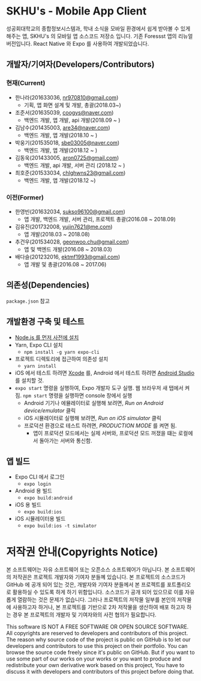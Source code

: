 # SKHU's - Mobile App Client

성공회대학교의 종합정보시스템과, 학내 소식을 모바일 환경에서 쉽게 받아볼 수 있게 해주는 앱, SKHU's 의 모바일 앱 소스코드 저장소 입니다.
기존 Foressst 앱의 리뉴얼 버전입니다. React Native 와 Expo 를 사용하여 개발되었습니다.

## 개발자/기여자(Developers/Contributors)
### 현재(Current)
- 한나라(201633036, nr970810@gmail.com)
    - 기획, 앱 화면 설계 및 개발, 총괄(2018.03~)
- 조준서(201635039, coogys@naver.com)
    - 백엔드 개발, 앱 개발, api 개발(2018.09 ~ )
- 김남수(201435003, are34@naver.com)
    - 백엔드 개발, 앱 개발(2018.10 ~ )
- 박웅기(201535018, sbe03005@naver.com)
    - 백엔드 개발, 앱 개발(2018.12 ~ )
- 김동욱(201433005, aron0725@gmail.com)
    - 백엔드 개발, api 개발, 서버 관리 (2018.12 ~ )
- 최호준(201533034, chlghwns23@gmail.com)
    - 백엔드 개발, 앱 개발(2018.12 ~)

### 이전(Former)
- 한영빈(201632034, sukso96100@gmail.com)
    - 앱 개발, 백엔드 개발, 서버 관리, 프로젝트 총괄(2016.08 ~ 2018.09)
- 김유진(201732008, yujin7621@me.com)
    - 앱 개발(2018.03 ~ 2018.08)
- 추건우(201534028, geonwoo.chu@gmail.com)
    - 앱 및 백엔드 개발(2016.08 ~ 2018.03)
- 배다슬(201232016, ektmf1993@gmail.com)
    - 앱 개발 및 총괄(2016.08 ~ 2017.06)

## 의존성(Dependencies)
`package.json` 참고

## 개발환경 구축 및 테스트

- [Node.js 를 먼저 사전에 설치](https://nodejs.org/en/download/)
- Yarn, Expo CLI 설치
    - `npm install -g yarn expo-cli`
- 프로젝트 디렉토리에 접근하여 의존성 설치
    - `yarn install`
- iOS 에서 테스트 하려면 [Xcode](https://itunes.apple.com/app/xcode/id497799835) 를, Android 에서 테스트 하려면 [Android Studio](https://developer.android.com/studio/)를 설치할 것.
- `expo start` 명령을 실행하여, Expo 개발자 도구 실행. 웹 브라우저 새 탭에서 켜짐.
  `npm start` 명령을 실행하면 console 창에서 실행
    - Android 기기나 에뮬레이터로 실행해 보려면, *Run on Android device/emulator* 클릭
    - iOS 시뮬레이터로 실행해 보려면, *Run on iOS simulator* 클릭
    - 프로덕션 환경으로 테스트 하려면, *PRODUCTION MODE* 를 켜면 됨.
        - 앱이 프로덕션 모드에서는 실제 서버와, 프로덕션 모드 꺼졌을 떄는 로컬에서 돌아가는 서버와 통신함.

## 앱 빌드
- Expo CLI 에서 로그인
    - `expo login`
- Android 용 빌드
    - `expo build:android`
- iOS 용 빌드
    - `expo build:ios`
- iOS 시뮬레이터용 빌드
    - `expo build:ios -t simulator`

# 저작권 안내(Copyrights Notice)
본 소프트웨어는 자유 소프트웨어 또는 오픈소스 소프트웨어가 아닙니다. 본 소프트웨어의 저작권은 프로젝트 개발자와 기여자 분들꼐 있습니다. 본 프로젝트의 소스코드가 GitHub 에 공개 되어 있는 것은, 개발자와 기여자 분들께서 본 프로젝트를 포트폴리오로 활용하실 수 있도록 하게 하기 위함입니다. 소스코드가 공개 되어 있으므로 이를 자유롭게 열람하는 것은 문제가 없습니다. 그러나 프로젝트의 저작물 일부를 본인의 저작물에 사용하고자 하거나, 본 프로젝트를 기반으로 2차 저작물을 생산하여 배포 하고자 하는 경우 본 프로젝트의 개발자 및 기여자와의 사전 협의가 필요합니다.

This software IS NOT A FREE SOFTWARE OR OPEN SOURCE SOFTWARE. All copyrights are reserved to developers and contributors of this project. The reason why source code of the project is public on GitHub is to let our developers and contributors to use this project on their portfolio. You can browse the source code freely since it's public on GitHub. But if you want to use some part of our works on your works or you want to produce and redistribute your own derivative work based on this project, You have to discuss it with developers and contributors of this project before doing that.
